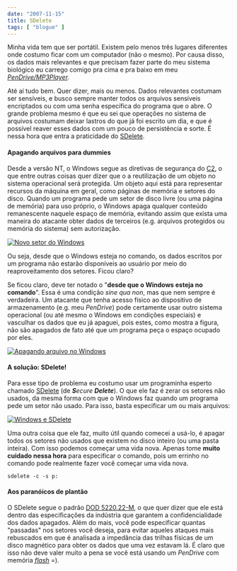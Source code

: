 ```yaml
---
date: "2007-11-15"
title: SDelete
tags: [ "blogue" ]
---
```

Minha vida tem que ser portátil. Existem pelo menos três lugares diferentes onde costumo ficar com um computador (não o mesmo). Por causa disso, os dados mais relevantes e que precisam fazer parte do meu sistema biológico eu carrego comigo pra cima e pra baixo em meu _[PenDrive/MP3Player](http://compare.buscape.com.br/categoria?id=18&lkout=1&kw=Samsung+YP-U2X&site_origem=1293522)._

Até aí tudo bem. Quer dizer, mais ou menos. Dados relevantes costumam ser sensíveis, e busco sempre manter todos os arquivos sensíveis encriptados ou com uma senha específica do programa que o abre. O grande problema mesmo é que eu sei que operações no sistema de arquivos costumam deixar lastros do que já foi escrito um dia, e que é possível reaver esses dados com um pouco de persistência e sorte. É nessa hora que entra a praticidade do [SDelete](http://www.microsoft.com/technet/sysinternals/Security/SDelete.mspx).

#### Apagando arquivos para dummies

Desde a versão NT, o Windows segue as diretivas de segurança do [C2](http://en.wikipedia.org/wiki/TCSEC), o que entre outras coisas quer dizer que o a reutilização de um objeto no sistema operacional será protegida. Um objeto aqui está para representar recursos da máquina em geral, como páginas de memória e setores do disco. Quando um programa pede um setor de disco livre (ou uma página de memória) para uso próprio, o Windows apaga qualquer conteúdo remanescente naquele espaço de memória, evitando assim que exista uma maneira do atacante obter dados de terceiros (e.g. arquivos protegidos ou memória do sistema) sem autorização.

[![Novo setor do Windows](/images/eeItu8Y.gif)](/images/eeItu8Y.gif)

Ou seja, desde que o Windows esteja no comando, os dados escritos por um programa não estarão disponíveis ao usuário por meio do reaproveitamento dos setores. Ficou claro?

Se ficou claro, deve ter notado o "**desde que o Windows esteja no comando**". Essa é uma condição _sine qua non_, mas que nem sempre é verdadeira. Um atacante que tenha acesso físico ao dispositivo de armazenamento (e.g. meu _PenDrive_) pode certamente usar outro sistema operacional (ou até mesmo o Windows em condições especiais) e vasculhar os dados que eu já apaguei, pois estes, como mostra a figura, não são apagados de fato até que um programa peça o espaço ocupado por eles.

[![Apagando arquivo no Windows](/images/wZH6Oxr.gif)](/images/wZH6Oxr.gif)

#### A solução: SDelete!

Para esse tipo de problema eu costumo usar um programinha esperto chamado [SDelete](http://www.microsoft.com/technet/sysinternals/Security/SDelete.mspx) (de _**S**ecure **Delete**_). O que ele faz é zerar os setores não usados, da mesma forma com que o Windows faz quando um programa pede um setor não usado. Para isso, basta especificar um ou mais arquivos:

[![Windows e SDelete](/images/WabuIrw.png)](/images/WabuIrw.png)

Uma outra coisa que ele faz, muito útil quando comecei a usá-lo, é apagar todos os setores não usados que existem no disco inteiro (ou uma pasta inteira). Com isso podemos começar uma vida nova. Apenas tome **muito cuidado nessa hora** para especificar o comando, pois um errinho no comando pode realmente fazer você começar uma vida nova.

    
    sdelete -c -s p:

#### Aos paranóicos de plantão

O SDelete segue o padrão [DOD 5220.22-M](http://en.wikipedia.org/wiki/National_Industrial_Security_Program), o que quer dizer que ele está dentro das especificações da indústria que garantem a confidencialidade dos dados apagados. Além do mais, você pode especificar quantas "passadas" nos setores você deseja, para evitar aqueles ataques mais rebuscados em que é analisada a impedância das trilhas físicas de um disco magnético para obter os dados que uma vez estavam lá. É claro que isso não deve valer muito a pena se você está usando um _PenDrive_ com memória [_flash_](http://en.wikipedia.org/wiki/Flash_Memory) =).
